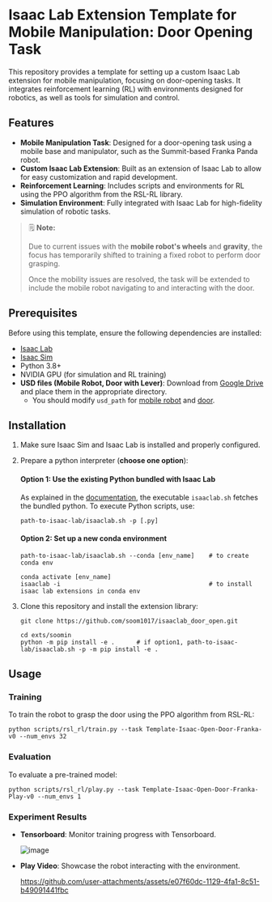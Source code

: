 # Isaac Lab Extension Template for Mobile Manipulation: Door Opening Task

This repository provides a template for setting up a custom Isaac Lab extension for mobile manipulation, focusing on door-opening tasks. It integrates reinforcement learning (RL) with environments designed for robotics, as well as tools for simulation and control.

## Features

- **Mobile Manipulation Task**: Designed for a door-opening task using a mobile base and manipulator, such as the Summit-based Franka Panda robot.
- **Custom Isaac Lab Extension**: Built as an extension of Isaac Lab to allow for easy customization and rapid development.
- **Reinforcement Learning**: Includes scripts and environments for RL using the PPO algorithm from the RSL-RL library.
- **Simulation Environment**: Fully integrated with Isaac Lab for high-fidelity simulation of robotic tasks.

> 🗒️ **Note:**
>
> Due to current issues with the **mobile robot's wheels** and **gravity**, the focus has temporarily shifted to training a fixed robot to perform door grasping.
> 
> Once the mobility issues are resolved, the task will be extended to include the mobile robot navigating to and interacting with the door.



## Prerequisites

Before using this template, ensure the following dependencies are installed:

- [Isaac Lab](https://isaac-sim.github.io/IsaacLab/source/setup/installation/binaries_installation.html#installing-isaac-lab)
- [Isaac Sim](https://isaac-sim.github.io/IsaacLab/source/setup/installation/binaries_installation.html#installing-isaac-sim)
- Python 3.8+
- NVIDIA GPU (for simulation and RL training)
- **USD files (Mobile Robot, Door with Lever)**: Download from [Google Drive](https://drive.google.com/drive/folders/1JjY9h0QxIDsz6-6uHCe5GD9paAyGRRSA?usp=sharing) and place them in the appropriate directory.
    - You should modify `usd_path` for [mobile robot](https://github.com/soom1017/isaaclab_door_open/blob/main/exts/soomin/soomin/tasks/mobile_manipulation/door/config/franka/summit_franka.py#L18) and [door](https://github.com/soom1017/isaaclab_door_open/blob/main/exts/soomin/soomin/tasks/mobile_manipulation/door/door_env_cfg.py#L56).

## Installation

1. Make sure Isaac Sim and Isaac Lab is installed and properly configured.

2. Prepare a python interpreter (**choose one option**):

    #### Option 1: Use the existing Python bundled with Isaac Lab
    As explained in the [documentation](https://isaac-sim.github.io/IsaacLab/source/setup/installation/binaries_installation.html#setting-up-the-conda-environment-optional), the executable `isaaclab.sh` fetches the bundled python. To execute Python scripts, use:
    ```shell
    path-to-isaac-lab/isaaclab.sh -p [.py]
    ```
    #### Option 2: Set up a new conda environment
    ```shell
    path-to-isaac-lab/isaaclab.sh --conda [env_name]    # to create conda env

    conda activate [env_name]
    isaaclab -i                                         # to install isaac lab extensions in conda env
    ```

2. Clone this repository and install the extension library:

    ```shell
    git clone https://github.com/soom1017/isaaclab_door_open.git

    cd exts/soomin
    python -m pip install -e .      # if option1, path-to-isaac-lab/isaaclab.sh -p -m pip install -e .
    ```


## Usage

### Training

To train the robot to grasp the door using the PPO algorithm from RSL-RL:

```shell
python scripts/rsl_rl/train.py --task Template-Isaac-Open-Door-Franka-v0 --num_envs 32
```

### Evaluation
To evaluate a pre-trained model:

```shell
python scripts/rsl_rl/play.py --task Template-Isaac-Open-Door-Franka-Play-v0 --num_envs 1
```

### Experiment Results

- **Tensorboard**: Monitor training progress with Tensorboard.

    ![image](https://github.com/user-attachments/assets/760e445a-c571-42c9-9304-bf87e6e83d8a)

- **Play Video**: Showcase the robot interacting with the environment.

    https://github.com/user-attachments/assets/e07f60dc-1129-4fa1-8c51-b49091441fbc

